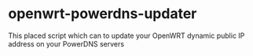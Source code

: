 # openwrt-powerdns-updater

This placed script which can to update your OpenWRT dynamic public IP address on your PowerDNS servers
